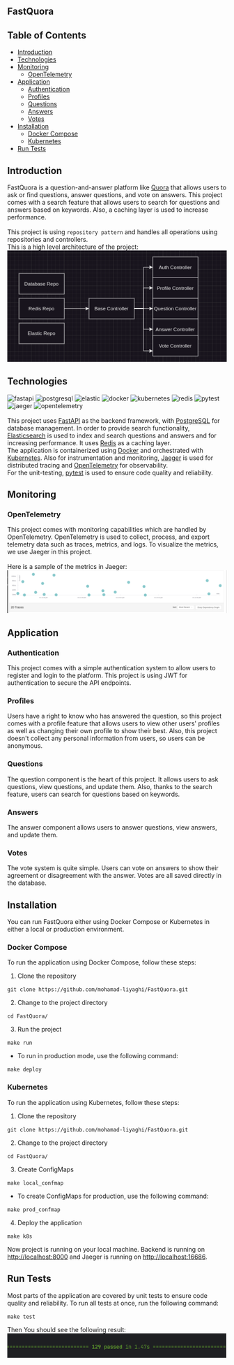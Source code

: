 ## FastQuora

## Table of Contents
- [Introduction](#introduction)
- [Technologies](#technologies)
- [Monitoring](#monitoring)
    - [OpenTelemetry](#opentelemetry)
- [Application](#application)
    - [Authentication](#authentication)
    - [Profiles](#profiles)
    - [Questions](#questions)
    - [Answers](#answers)
    - [Votes](#votes)
- [Installation](#installation)
    - [Docker Compose](#docker-compose)
    - [Kubernetes](#kubernetes)
- [Run Tests](#run-tests)

## Introduction
FastQuora is a question-and-answer platform like <a href="https://www.quora.com/">Quora</a> that allows users to ask or find questions, answer questions, and vote on answers.
This project comes with a search feature that allows users to search for questions and answers based on keywords. Also, a caching layer is used to increase performance.
<br><br>
This project is using `repository pattern` and handles all operations using repositories and controllers.<br>
This is a high level architecture of the project:<br>
<img src="./images/structure.png">

## Technologies
<div>
  <img style="height:30px;" alt="fastapi" src="https://img.shields.io/badge/FastAPI-009688.svg?style=flat&logo=fastapi&logoColor=white">
  <img style="height:30px;" alt="postgresql" src="https://img.shields.io/badge/PostgreSQL-316192.svg?style=flat&logo=postgresql&logoColor=white">
  <img style="height:30px;" alt="elastic" src="https://img.shields.io/badge/Elasticsearch-005571.svg?style=flat&logo=elasticsearch&logoColor=white">
  <img style="height:30px;" alt="docker" src="https://img.shields.io/badge/Docker-2496ED.svg?style=flat&logo=docker&logoColor=white">
  <img style="height:30px;" alt="kubernetes" src="https://img.shields.io/badge/Kubernetes-326CE5.svg?style=flat&logo=kubernetes&logoColor=white">
  <img style="height:30px;" alt="redis" src="https://img.shields.io/badge/Redis-DC382D.svg?style=flat&logo=redis&logoColor=white">
  <img style="height:30px;" alt="pytest" src="https://img.shields.io/badge/Pytest-0A9EDC.svg?style=flat&logo=pytest&logoColor=white">
  <img style="height:30px;" alt="jaeger" src="https://img.shields.io/badge/Jaeger-FF6F00.svg?style=flat&logo=jaeger&logoColor=white">
  <img style="height:30px;" alt="opentelemetry" src="https://img.shields.io/badge/OpenTelemetry-FF6F00.svg?style=flat&logo=opentelemetry&logoColor=white">
</div>
<br>
This project uses <a href="https://fastapi.tiangolo.com/">FastAPI</a> as the backend framework, with <a href="https://www.postgresql.org/">PostgreSQL</a> for database management.
In order to provide search functionality, <a href="https://www.elastic.co/">Elasticsearch</a> is used to index and search questions and answers and for increasing performance. It uses <a href="https://redis.io/">Redis</a> as a caching layer.<br>
The application is containerized using <a href="https://www.docker.com/">Docker</a> and orchestrated with <a href="https://kubernetes.io/">Kubernetes</a>.
Also for instrumentation and monitoring, <a href="https://www.jaegertracing.io/">Jaeger</a> is used for distributed tracing and <a href="https://opentelemetry.io/">OpenTelemetry</a> for observability.<br>
For the unit-testing, <a href="https://docs.pytest.org/en/stable/">pytest</a> is used to ensure code quality and reliability.

## Monitoring

### OpenTelemetry
This project comes with monitoring capabilities which are handled by OpenTelemetry. OpenTelemetry is used to collect, process, and export telemetry data such as traces, metrics, and logs.
To visualize the metrics, we use Jaeger in this project.
<br><br>
Here is a sample of the metrics in Jaeger:
<br>
<img src="./images/jaeger.png">

## Application

### Authentication
This project comes with a simple authentication system to allow users to register and login to the platform.
This project is using JWT for authentication to secure the API endpoints.

### Profiles
Users have a right to know who has answered the question, so this project comes with a profile feature that allows users to view other users' profiles as well as changing their own profile to show their best.
Also, this project doesn't collect any personal information from users, so users can be anonymous.

### Questions
The question component is the heart of this project.
It allows users to ask questions, view questions, and update them. Also, thanks to the search feature, users can search for questions based on keywords.

### Answers
The answer component allows users to answer questions, view answers, and update them.

### Votes
The vote system is quite simple.
Users can vote on answers to show their agreement or disagreement with the answer.
Votes are all saved directly in the database.

## Installation
You can run FastQuora either using Docker Compose or Kubernetes in either a local or production environment.

### Docker Compose
To run the application using Docker Compose, follow these steps:
1. Clone the repository
```shell
git clone https://github.com/mohamad-liyaghi/FastQuora.git
```
2. Change to the project directory
```shell
cd FastQuora/
```
3. Run the project
```shell
make run
```
* To run in production mode, use the following command:
```shell
make deploy
```

### Kubernetes
To run the application using Kubernetes, follow these steps:
1. Clone the repository
```shell
git clone https://github.com/mohamad-liyaghi/FastQuora.git
```
2. Change to the project directory
```shell
cd FastQuora/
```
3. Create ConfigMaps
```shell
make local_confmap
```
* To create ConfigMaps for production, use the following command:
```shell
make prod_confmap
```
4. Deploy the application
```shell
make k8s
```

Now project is running on your local machine.
Backend is running on <a href="http://localhost:8000">http://localhost:8000</a> and Jaeger is running on <a href="http://localhost:16686">http://localhost:16686</a>.

## Run Tests
Most parts of the application are covered by unit tests to ensure code quality and reliability.
To run all tests at once, run the following command:
```shell
make test
```

Then You should see the following result:
<br>
<img src="./images/test_result.png">
